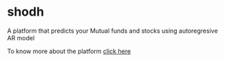 # shodh
A platform that predicts your Mutual funds and stocks using autoregresive AR model

To know more about the platform [click here](https://www.loom.com/share/b6f9533231f84046853e2f5f414f8070?sid=905a5195-649e-464c-bd26-18c811cae10a)
